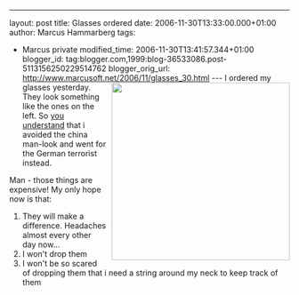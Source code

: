 ---
layout: post
title: Glasses ordered
date: 2006-11-30T13:33:00.000+01:00
author: Marcus Hammarberg
tags:
  - Marcus private
modified_time: 2006-11-30T13:41:57.344+01:00
blogger_id: tag:blogger.com,1999:blog-36533086.post-5113156250229514762
blogger_orig_url: http://www.marcusoft.net/2006/11/glasses_30.html ---
[<img
src="http://www.silhouette.com/imperia/md/images/b2c/publicrelations/news/2005/nasa/partnerschaft/tma_space_close_3_2.jpg"
style="FLOAT: right; MARGIN: 0px 0px 10px 10px; WIDTH: 320px; CURSOR: hand"
data-border="0" />](http://www.silhouette.com/imperia/md/images/b2c/publicrelations/news/2005/nasa/partnerschaft/tma_space_close_3_2.jpg)
I ordered my glasses yesterday. They look something like the ones on the
left. So [you
understand](http://marcushammarberg.blogspot.com/2006/11/glasses.html)
that i avoided the china man-look and went for the German terrorist
instead.

Man - those things are expensive! My only hope now is that:

1.  They will make a difference. Headaches almost every other day now...
2.  I won't drop them
3.  I won't be so scared of dropping them that i need a string around my
    neck to keep track of them

